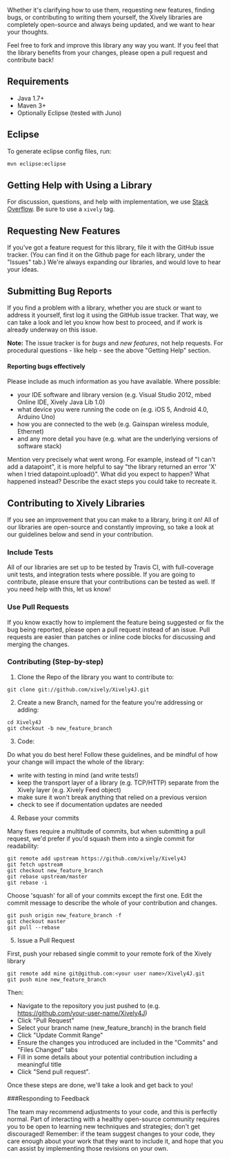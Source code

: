 Whether it's clarifying how to use them, requesting new features, finding bugs,
or contributing to writing them yourself, the Xively libraries are completely
open-source and always being updated, and we want to hear your thoughts.

Feel free to fork and improve this library any way you want. If you feel that
the library benefits from your changes, please open a pull request and
contribute back!

## Requirements

* Java 1.7+
* Maven 3+
* Optionally Eclipse (tested with Juno)

## Eclipse

To generate eclipse config files, run:

```bash
mvn eclipse:eclipse
```

## Getting Help with Using a Library
For discussion, questions, and help with implementation, we use [Stack
Overflow](http://stackoverflow.com/questions/tagged/xively).  Be sure to use a
`xively` tag.

## Requesting New Features
If you've got a feature request for this library, file it with the GitHub issue
tracker.  (You can find it on the Github page for each library, under the
"Issues" tab.)  We're always expanding our libraries, and would love to hear
your ideas.

## Submitting Bug Reports
If you find a problem with a library, whether you are stuck or want to address
it yourself, first log it using the GitHub issue tracker.  That way, we can
take a look and let you know how best to proceed, and if work is already
underway on this issue.

**Note:** The issue tracker is for *bugs* and *new features*, not help
requests. For procedural questions - like help - see the above "Getting Help"
section. 

#### Reporting bugs effectively

Please include as much information as you have available.  Where possible:
  - your IDE software and library version (e.g. Visual Studio 2012, mbed Online
    IDE, Xively Java Lib 1.0)
  - what device you were running the code on (e.g. iOS 5, Android 4.0, Arduino
    Uno)
  - how you are connected to the web (e.g. Gainspan wireless module, Ethernet)
  - and any more detail you have (e.g. what are the underlying versions of
    software stack)

Mention very precisely what went wrong. For example, instead of "I can't add a
datapoint", it is more helpful to say "the library returned an error 'X' when I
tried datapoint.upload()".  What did you expect to happen? What happened
instead? Describe the exact steps you could take to recreate it.


## Contributing to Xively Libraries
If you see an improvement that you can make to a library, bring it on!  All of
our libraries are open-source and constantly improving, so take a look at our
guidelines below and send in your contribution.

### Include Tests
All of our libraries are set up to be tested by Travis CI, with full-coverage
unit tests, and integration tests where possible.  If you are going to
contribute, please ensure that your contributions can be tested as well.  If
you need help with this, let us know!

### Use Pull Requests
If you know exactly how to implement the feature being suggested or fix the bug
being reported, please open a pull request instead of an issue. Pull requests
are easier than patches or inline code blocks for discussing and merging the
changes.

### Contributing (Step-by-step)

1) Clone the Repo of the library you want to contribute to:
```
git clone git://github.com/xively/Xively4J.git
```
2) Create a new Branch, named for the feature you're addressing or adding:
```
cd Xively4J
git checkout -b new_feature_branch
```
3) Code:

Do what you do best here!  Follow these guidelines, and be mindful of how your
change will impact the whole of the library: 
- write with testing in mind (and write tests!)
- keep the transport layer of a library (e.g. TCP/HTTP) separate from the
  Xively layer (e.g. Xively Feed object)
- make sure it won't break anything that relied on a previous version
- check to see if documentation updates are needed

4) Rebase your commits

Many fixes require a multitude of commits, but when submitting a pull request,
we'd prefer if you'd squash them into a single commit for readability:

```
git remote add upstream https://github.com/xively/Xively4J
git fetch upstream
git checkout new_feature_branch
git rebase upstream/master
git rebase -i
```

Choose 'squash' for all of your commits except the first one.  Edit the commit
message to describe the whole of your contribution and changes.

```
git push origin new_feature_branch -f
git checkout master
git pull --rebase
```

5) Issue a Pull Request

First, push your rebased single commit to your remote fork of the Xively library
```
git remote add mine git@github.com:<your user name>/Xively4J.git
git push mine new_feature_branch
```
Then:
- Navigate to the  repository you just pushed to (e.g.
  https://github.com/your-user-name/Xively4J)
- Click "Pull Request"
- Select your branch name (new_feature_branch) in the branch field
- Click "Update Commit Range"
- Ensure the changes you introduced are included in the "Commits" and "Files
  Changed" tabs
- Fill in some details about your potential contribution including a meaningful
  title
- Click "Send pull request".

Once these steps are done, we'll take a look and get back to you!

###Responding to Feedback

The team may recommend adjustments to your code, and this is perfectly normal.
Part of interacting with a healthy open-source community requires you to be
open to learning new techniques and strategies; don't get discouraged!
Remember: if the team suggest changes to your code, they care enough about your
work that they want to include it, and hope that you can assist by implementing
those revisions on your own.
